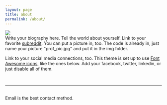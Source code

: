 ```yaml
---
layout: page
title: about
permalink: /about/
---
```


<img class="col one right" src="/img/prof_pic.jpg">

<br/>
Write your biography here. Tell the world about yourself. Link to your favorite <a href="http://reddit.com" target="blank">subreddit</a>. You can put a picture in, too. The code is already in, just name your picture "prof_pic.jpg" and put it in the img folder. 

Link to your social media connections, too. This theme is set up to use <a href="http://fortawesome.github.io/Font-Awesome/" target="blank">Font Awesome icons</a>, like the ones below. Add your facebook, twitter, linkedin, or just disable all of them. 


<br/>
<hr/>
<br/>
<span class="contacticon center">
	<a href="mailto:thechristnp@gmail.com"><i class="fa fa-envelope-square"></i></a>
	<a href="https://github.com/christnp" target="_blank"><i class="fa fa-github-square"></i></a>
	<a href="https://www.linkedin.com/in/nicholas-christman-855a24b6" target="_blank"><i class="fa fa-linkedin-square"></i></a>
	<!--<a href="http://tumblr.com" target="_blank"><i class="fa fa-tumblr-square"></i></a>
	<a href="https://twitter.com" target="_blank"><i class="fa fa-twitter-square"></i></a>-->
</span>

<div class="col three caption">
	Email is the best contact method.
</div>

